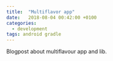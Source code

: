 ```yaml
---
title:  "Multiflavor app"
date:   2018-08-04 00:42:00 +0100
categories: 
  - development
tags: android gradle
---
```


Blogpost about multiflavour app and lib.